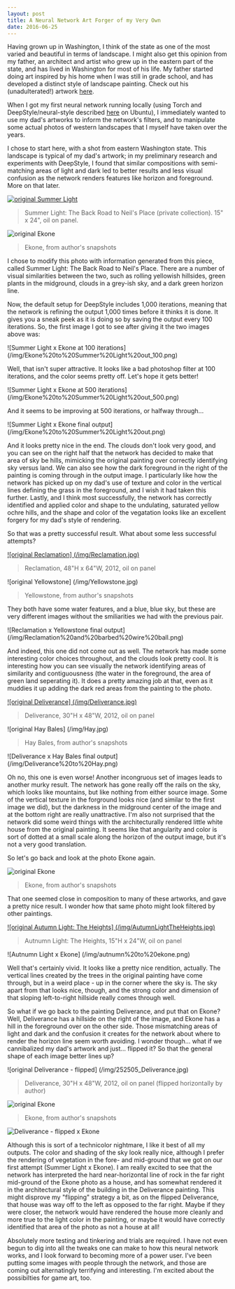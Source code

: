```yaml
---
layout: post
title: A Neural Network Art Forger of my Very Own
date: 2016-06-25
---
```


Having grown up in Washington, I think of the state as one of the most varied and beautiful in terms of landscape. I might also get this opinion from my father, an architect and artist who grew up in the eastern part of the state, and has lived in Washington for most of his life. My father started doing art inspired by his home when I was still in grade school, and has developed a distinct style of landscape painting. Check out his (unadulterated!) artwork [here](http://scottallenarchitectureseattle.com/artwork/).

When I got my first neural network running locally (using Torch and DeepStyle/neural-style described [here](https://github.com/jcjohnson/neural-style) on Ubuntu), I immediately wanted to use my dad's artworks to inform the network's filters, and to manipulate some actual photos of western landscapes that I myself have taken over the years.

I chose to start here, with a shot from eastern Washington state. This landscape is typical of my dad's artwork; in my preliminary research and experiments with DeepStyle, I found that similar compositions with semi-matching areas of light and dark led to better results and less visual confusion as the network renders features like horizon and foreground. More on that later.

[![original Summer Light](/img/SummerLightTheBackRoadtoNeils.jpg)](http://scottallenarchitectureseattle.com/artwork/)
>Summer Light: The Back Road to Neil's Place (private collection). 15" x 24", oil on panel.

![original Ekone](/img/ekone-1004.jpg) 
>Ekone, from author's snapshots

I chose to modify this photo with information generated from this piece, called Summer Light: The Back Road to Neil's Place. There are a number of visual similarities between the two, such as rolling yellowish hillsides, green plants in the midground, clouds in a grey-ish sky, and a dark green horizon line.

Now, the default setup for DeepStyle includes 1,000 iterations, meaning that the network is refining the output 1,000 times before it thinks it is done. It gives you a sneak peek as it is doing so by saving the output every 100 iterations. So, the first image I got to see after giving it the two images above was:

![Summer Light x Ekone at 100 iterations] (/img/Ekone%20to%20Summer%20Light%20out_100.png)

Well, that isn't super attractive. It looks like a bad photoshop filter at 100 iterations, and the color seems pretty off. Let's hope it gets better!

![Summer Light x Ekone at 500 iterations] (/img/Ekone%20to%20Summer%20Light%20out_500.png)

And it seems to be improving at 500 iterations, or halfway through...

![Summer Light x Ekone final output] (/img/Ekone%20to%20Summer%20Light%20out.png)

And it looks pretty nice in the end. The clouds don't look very good, and you can see on the right half that the network has decided to make that area of sky be hills, mimicking the original painting over correctly identifying sky versus land. We can also see how the dark foreground in the right of the painting is coming through in the output image. I particularly like how the network has picked up on my dad's use of texture and color in the vertical lines defining the grass in the foreground, and I wish it had taken this further. Lastly, and I think most successfully, the network has correctly identified and applied color and shape to the undulating, saturated yellow ochre hills, and the shape and color of the vegatation looks like an excellent forgery for my dad's style of rendering.

So that was a pretty successful result. What about some less successful attempts?

[![original Reclamation] (/img/Reclamation.jpg)](http://scottallenarchitectureseattle.com/artwork/)
>Reclamation, 48"H x 64"W, 2012, oil on panel

![original Yellowstone] (/img/Yellowstone.jpg)
>Yellowstone, from author's snapshots

They both have some water features, and a blue, blue sky, but these are very different images without the smiliarities we had with the previous pair. 

![Reclamation x Yellowstone final output] (/img/Reclamation%20and%20barbed%20wire%20ball.png)

And indeed, this one did not come out as well. The network has made some interesting color choices throughout, and the clouds look pretty cool. It is interesting how you can see visually the network identifying areas of similarity and contiguousness (the water in the foreground, the area of green land seperating it). It does a pretty amazing job at that, even as it muddies it up adding the dark red areas from the painting to the photo.

[![original Deliverance] (/img/Deliverance.jpg)](http://scottallenarchitectureseattle.com/artwork/)
>Deliverance, 30"H x 48"W, 2012, oil on panel

![original Hay Bales] (/img/Hay.jpg)
>Hay Bales, from author's snapshots

![Deliverance x Hay Bales final output] (/img/Deliverance%20to%20Hay.png)

Oh no, this one is even worse! Another incongruous set of images leads to another murky result. The network has gone really off the rails on the sky, which looks like mountains, but like nothing from either source image. Some of the vertical texture in the forground looks nice (and similar to the first image we did), but the darkness in the midground center of the image and at the bottom right are really unattractive. I'm also not surprised that the network did some weird things with the architecturally rendered little white house from the original painting. It seems like that angularity and color is sort of dotted at a small scale along the horizon of the output image, but it's not a very good translation.

So let's go back and look at the photo Ekone again. 

![original Ekone](/img/ekone-1004.jpg) 
>Ekone, from author's snapshots

That one seemed close in composition to many of these artworks, and gave a pretty nice result. I wonder how that same photo might look filtered by other paintings.

[![original Autumn Light: The Heights] (/img/AutumnLightTheHeights.jpg)](http://scottallenarchitectureseattle.com/artwork/)
>Autnumn Light: The Heights, 15"H x 24"W, oil on panel

![Autnumn Light x Ekone] (/img/autnumn%20to%20ekone.png)

Well that's certainly vivid. It looks like a pretty nice rendition, actually. The vertical lines created by the trees in the original painting have come through, but in a weird place - up in the corner where the sky is. The sky apart from that looks nice, though, and the strong color and dimension of that sloping left-to-right hillside really comes through well.

So what if we go back to the painting Deliverance, and put that on Ekone? Well, Deliverance has a hillside on the right of the image, and Ekone has a hill in the foreground over on the other side. Those mismatching areas of light and dark and the confusion it creates for the network about where to render the horizon line seem worth avoiding. I wonder though... what if we cannibalized my dad's artwork and just... flipped it? So that the general shape of each image better lines up?

![original Deliverance - flipped] (/img/252505_Deliverance.jpg)
>Deliverance, 30"H x 48"W, 2012, oil on panel (flipped horizontally by author)

![original Ekone](/img/ekone-1004.jpg) 
>Ekone, from author's snapshots

![Deliverance - flipped x Ekone](/img/deliverance0flipped%20to%20ekone.png)

Although this is sort of a technicolor nightmare, I like it best of all my outputs. The color and shading of the sky look really nice, although I prefer the rendering of vegetation in the fore- and mid-ground that we got on our first attempt (Summer Light x Ekone). I am really excited to see that the network has interpreted the hard near-horizontal line of rock in the far right mid-ground of the Ekone photo as a house, and has somewhat rendered it in the architectural style of the building in the Deliverance painting. This might disprove my "flipping" strategy a bit, as on the flipped Deliverance, that house was way off to the left as opposed to the far right. Maybe if they were closer, the network would have rendered the house more cleanly and more true to the light color in the painting, or maybe it would have correctly identified that area of the photo as not a house at all!

Absolutely more testing and tinkering and trials are required. I have not even begun to dig into all the tweaks one can make to how this neural network works, and I look forward to becoming more of a power user. I've been putting some images with people through the network, and those are coming out alternatingly terrifying and interesting. I'm excited about the possibilties for game art, too. 





